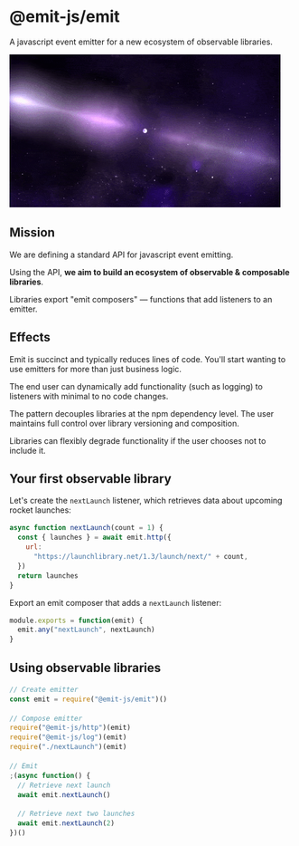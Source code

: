 # @emit-js/emit

A javascript event emitter for a new ecosystem of observable libraries.

![emit](emit.gif)

## Mission

We are defining a standard API for javascript event emitting.

Using the API, **we aim to build an ecosystem of observable & composable libraries**.

Libraries export "emit composers" — functions that add listeners to an emitter.

## Effects

Emit is succinct and typically reduces lines of code. You'll start wanting to use emitters for more than just business logic.

The end user can dynamically add functionality (such as logging) to listeners with minimal to no code changes.

The pattern decouples libraries at the npm dependency level. The user maintains full control over library versioning and composition.

Libraries can flexibly degrade functionality if the user chooses not to include it.

## Your first observable library

Let's create the `nextLaunch` listener, which retrieves data about upcoming rocket launches:

```js
async function nextLaunch(count = 1) {
  const { launches } = await emit.http({
    url:
      "https://launchlibrary.net/1.3/launch/next/" + count,
  })
  return launches
}
```

Export an emit composer that adds a `nextLaunch` listener:

```js
module.exports = function(emit) {
  emit.any("nextLaunch", nextLaunch)
}
```

## Using observable libraries

```js
// Create emitter
const emit = require("@emit-js/emit")()

// Compose emitter
require("@emit-js/http")(emit)
require("@emit-js/log")(emit)
require("./nextLaunch")(emit)

// Emit
;(async function() {
  // Retrieve next launch
  await emit.nextLaunch()

  // Retrieve next two launches
  await emit.nextLaunch(2)
})()
```
